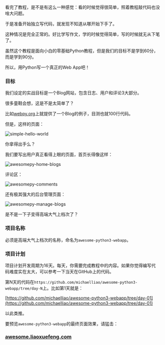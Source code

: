 
看完了教程，是不是有这么一种感觉：看的时候觉得很简单，照着教程敲代码也没啥大问题。

于是准备开始独立写代码，就发现不知道从哪开始下手了。

这种情况是完全正常的。好比学写作文，学的时候觉得简单，写的时候就无从下笔了。

虽然这个教程是面向小白的零基础Python教程，但是我们的目标不是学到60分，而是学到90分。

所以，用Python写一个真正的Web App吧！

### 目标

我们设定的实战目标是一个Blog网站，包含日志、用户和评论3大部分。

很多童鞋会想，这是不是太简单了？

比如[webpy.org](http://webpy.org/src/blog/0.3)上就提供了一个Blog的例子，目测也就100行代码。

但是，这样的页面：

<img alt="simple-hello-world" data-src="/files/attachments/954926361167104" src="/static/img/loading.svg"/>

你拿得出手么？

我们要写出用户真正看得上眼的页面，首页长得像这样：

<img alt="awesomepy-home-blogs" data-src="/files/attachments/954926929668576" src="/static/img/loading.svg"/>

评论区：

<img alt="awesomepy-comments" data-src="/files/attachments/954926987474240" src="/static/img/loading.svg"/>

还有极其强大的后台管理页面：

<img alt="awesomepy-manage-blogs" data-src="/files/attachments/954927046197152" src="/static/img/loading.svg"/>

是不是一下子变得高端大气上档次了？

### 项目名称

必须是高端大气上档次的名称，命名为`awesome-python3-webapp`。

### 项目计划

项目计划开发周期为16天。每天，你需要完成教程中的内容。如果你觉得编写代码难度实在太大，可以参考一下当天在GitHub上的代码。

第N天的代码在`https://github.com/michaelliao/awesome-python3-webapp/tree/day-N`上。比如第1天就是：

[https://github.com/michaelliao/awesome-python3-webapp/tree/day-01](https://github.com/michaelliao/awesome-python3-webapp/tree/day-01)

以此类推。

要预览`awesome-python3-webapp`的最终页面效果，请猛击：

### [awesome.liaoxuefeng.com](http://awesome.liaoxuefeng.com/)
